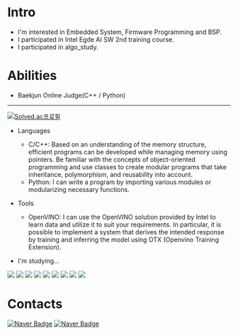 # Intro
- I'm interested in Embedded System, Firmware Programming and BSP.
- I participated in Intel Egde AI SW 2nd training course.
- I participated in algo_study.

# Abilities

- Baekjun Online Judge(C++ / Python)
------------------------------------------
[![Solved.ac프로필](http://mazassumnida.wtf/api/generate_badge?boj=roby238)](https://solved.ac/roby238)

- Languages
  * C/C++: Based on an understanding of the memory structure, efficient programs can be developed while managing memory using pointers.
           Be familiar with the concepts of object-oriented programming and use classes to create modular programs that take inheritance, polymorphism, and reusability into account.
  * Python: I can write a program by importing various modules or modularizing necessary functions.
  
- Tools
  * OpenVINO: I can use the OpenVINO solution provided by Intel to learn data and utilize it to suit your requirements.
              In particular, it is possible to implement a system that derives the intended response by training and inferring the model using OTX (Openvino Training Extension).
    
- I'm studying...

<div><img src="https://img.shields.io/badge/C-A8B9CC?style=flat&logo=c&logoColor=white"/> 
  <img src="https://img.shields.io/badge/C++-00599C?style=flat&logo=cplusplus&logoColor=white"/> 
  <img src="https://img.shields.io/badge/python-3776AB?style=flat&logo=python&logoColor=white"/> 
  <img src="https://img.shields.io/badge/JS-F7DF1E?style=flat&logo=javascript&logoColor=white"/> 
  <img src="https://img.shields.io/badge/PHP-777BB4?style=flat&logo=php&logoColor=white"/> 
  <img src="https://img.shields.io/badge/MYSQL-4479A1?style=flat&logo=mysql&logoColor=white"/>
  <img src="https://img.shields.io/badge/Linux-FCC624?style=flat&logo=Linux&logoColor=white"/>
  <img src="https://img.shields.io/badge/androidstudio-3DDC84?style=flat&logo=androidstudio&logoColor=white"/>
  <img src="https://img.shields.io/badge/git-F05032?style=flat&logo=git&logoColor=white"/>
</div>

# Contacts
[![Naver Badge](https://img.shields.io/badge/NaverBlog-03C75A?style=flat-square&logo=Naver&logoColor=white&link=https://blog.naver.com/robby238/)](https://blog.naver.com/robby238/)
[![Naver Badge](https://img.shields.io/badge/NaverMail-03C75A?style=flat-square&logo=Naver&logoColor=white&link=mailto:roby238.dev@naver.com)](mailto:roby238.dev@naver.com)

